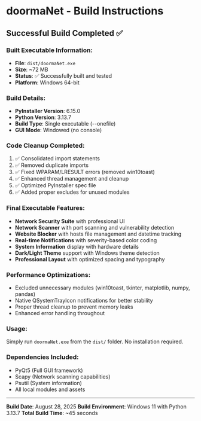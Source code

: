# doormaNet - Build Instructions

## Successful Build Completed ✅

### Built Executable Information:
- **File**: `dist/doormaNet.exe`
- **Size**: ~72 MB
- **Status**: ✅ Successfully built and tested
- **Platform**: Windows 64-bit

### Build Details:
- **PyInstaller Version**: 6.15.0
- **Python Version**: 3.13.7
- **Build Type**: Single executable (--onefile)
- **GUI Mode**: Windowed (no console)

### Code Cleanup Completed:
1. ✅ Consolidated import statements
2. ✅ Removed duplicate imports
3. ✅ Fixed WPARAM/LRESULT errors (removed win10toast)
4. ✅ Enhanced thread management and cleanup
5. ✅ Optimized PyInstaller spec file
6. ✅ Added proper excludes for unused modules

### Final Executable Features:
- **Network Security Suite** with professional UI
- **Network Scanner** with port scanning and vulnerability detection
- **Website Blocker** with hosts file management and datetime tracking
- **Real-time Notifications** with severity-based color coding
- **System Information** display with hardware details
- **Dark/Light Theme** support with Windows theme detection
- **Professional Layout** with optimized spacing and typography

### Performance Optimizations:
- Excluded unnecessary modules (win10toast, tkinter, matplotlib, numpy, pandas)
- Native QSystemTrayIcon notifications for better stability
- Proper thread cleanup to prevent memory leaks
- Enhanced error handling throughout

### Usage:
Simply run `doormaNet.exe` from the `dist/` folder. No installation required.

### Dependencies Included:
- PyQt5 (Full GUI framework)
- Scapy (Network scanning capabilities)
- Psutil (System information)
- All local modules and assets

---
**Build Date**: August 28, 2025
**Build Environment**: Windows 11 with Python 3.13.7
**Total Build Time**: ~45 seconds
